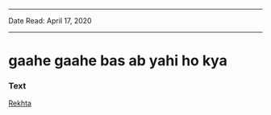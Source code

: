 
---

Date Read: April 17, 2020

---


# gaahe gaahe bas ab yahi ho kya 


### Text

[Rekhta](https://www.rekhta.org/ghazals/gaahe-gaahe-bas-ab-yahii-ho-kyaa-jaun-eliya-ghazals?lang=ur)

